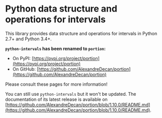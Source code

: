 # Python data structure and operations for intervals

This library provides data structure and operations for intervals in Python 2.7+ and Python 3.4+.

**`python-intervals` has been renamed to `portion`:**

 - On PyPI: [https://pypi.org/project/portion](https://pypi.org/project/portion)
 - On GitHub: [https://github.com/AlexandreDecan/portion](https://github.com/AlexandreDecan/portion)

Please consult these pages for more information!

You can still use `python-intervals` but it won't be updated.
The documentation of its latest release is available on [https://github.com/AlexandreDecan/portion/blob/1.10.0/README.md](https://github.com/AlexandreDecan/portion/blob/1.10.0/README.md).
